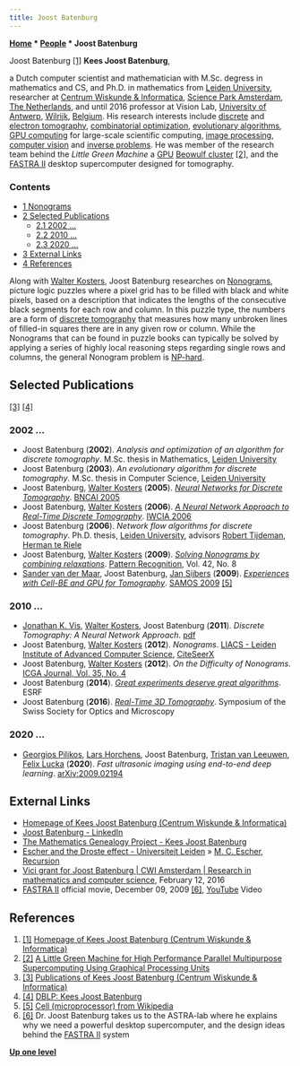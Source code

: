 ```yaml
---
title: Joost Batenburg
---
```

**[Home](Home "Home") \* [People](People "People") \* Joost Batenburg**



 [](https://www.cwi.nl/people/joost-batenburg) Joost Batenburg <a id="cite-note-1" href="#cite-ref-1">[1]</a> 
**Kees Joost Batenburg**,  

a Dutch computer scientist and mathematician with M.Sc. degress in mathematics and CS, and Ph.D. in mathematics from [Leiden University](Leiden_University "Leiden University"), 
researcher at [Centrum Wiskunde & Informatica](https://en.wikipedia.org/wiki/Centrum_Wiskunde_%26_Informatica), 
[Science Park Amsterdam](https://en.wikipedia.org/wiki/Science_Park_Amsterdam), 
[The Netherlands](https://en.wikipedia.org/wiki/The_Netherlands), 
and until 2016 professor at Vision Lab, [University of Antwerp](https://en.wikipedia.org/wiki/University_of_Antwerp), 
[Wilrijk](https://en.wikipedia.org/wiki/Wilrijk), [Belgium](https://en.wikipedia.org/wiki/Belgium). 
His research interests include [discrete](https://en.wikipedia.org/wiki/Discrete_tomography) 
and [electron tomography](https://en.wikipedia.org/wiki/Electron_tomography), 
[combinatorial optimization](https://en.wikipedia.org/wiki/Combinatorial_optimization), 
[evolutionary algorithms](Genetic_Programming#EvolutionaryAlgorithms "Genetic Programming"), 
 [GPU computing](GPU "GPU") for large-scale scientific computing, [image processing](https://en.wikipedia.org/wiki/Image_processing), 
[computer vision](https://en.wikipedia.org/wiki/Computer_vision) and [inverse problems](https://en.wikipedia.org/wiki/Inverse_problem). 
He was member of the research team behind the *Little Green Machine* a [GPU](GPU "GPU") [Beowulf cluster](https://en.wikipedia.org/wiki/Beowulf_cluster) <a id="cite-note-2" href="#cite-ref-2">[2]</a>,
and the [FASTRA II](https://en.wikipedia.org/wiki/Fastra_II) desktop supercomputer designed for tomography. 



### Contents


* [1 Nonograms](#nonograms)
* [2 Selected Publications](#selected-publications)
	+ [2.1 2002 ...](#2002-...)
	+ [2.2 2010 ...](#2010-...)
	+ [2.3 2020 ...](#2020-...)
* [3 External Links](#external-links)
* [4 References](#references)






Along with [Walter Kosters](Walter_Kosters "Walter Kosters"), Joost Batenburg researches on [Nonograms](Nonogram "Nonogram"), picture logic puzzles where a pixel grid has to be filled with black and white pixels, 
based on a description that indicates the lengths of the consecutive black segments for each row and column. 
In this puzzle type, the numbers are a form of [discrete tomography](https://en.wikipedia.org/wiki/Discrete_tomography) 
that measures how many unbroken lines of filled-in squares there are in any given row or column. 
While the Nonograms that can be found in puzzle books can typically be solved by applying a series of highly local reasoning steps regarding single rows and columns, 
the general Nonogram problem is [NP-hard](https://en.wikipedia.org/wiki/NP-hard).



## Selected Publications


<a id="cite-note-3" href="#cite-ref-3">[3]</a>
<a id="cite-note-4" href="#cite-ref-4">[4]</a>



### 2002 ...


* Joost Batenburg (**2002**). *Analysis and optimization of an algorithm for discrete tomography*. M.Sc. thesis in Mathematics, [Leiden University](Leiden_University "Leiden University")
* Joost Batenburg (**2003**). *An evolutionary algorithm for discrete tomography*. M.Sc. thesis in Computer Science, [Leiden University](Leiden_University "Leiden University")
* Joost Batenburg, [Walter Kosters](Walter_Kosters "Walter Kosters") (**2005**). *[Neural Networks for Discrete Tomography](https://www.researchgate.net/publication/220799946_Neural_Networks_for_Discrete_Tomography)*. [BNCAI 2005](https://dblp.uni-trier.de/db/conf/bnaic/bnaic2005.html#BatenburgK05)
* Joost Batenburg, [Walter Kosters](Walter_Kosters "Walter Kosters") (**2006**). *[A Neural Network Approach to Real-Time Discrete Tomography](https://link.springer.com/chapter/10.1007/11774938_31)*. [IWCIA 2006](https://dblp.uni-trier.de/db/conf/iwcia/iwcia2006.html#BatenburgK06)
* Joost Batenburg (**2006**). *Network flow algorithms for discrete tomography*. Ph.D. thesis, [Leiden University](Leiden_University "Leiden University"), advisors [Robert Tijdeman](Mathematician#RTijdeman "Mathematician"), [Herman te Riele](Mathematician#HteRiele "Mathematician")
* Joost Batenburg, [Walter Kosters](Walter_Kosters "Walter Kosters") (**2009**). *[Solving Nonograms by combining relaxations](https://www.sciencedirect.com/science/article/abs/pii/S0031320308005153)*. [Pattern Recognition](https://en.wikipedia.org/wiki/Pattern_Recognition_(journal)), Vol. 42, No. 8
* [Sander van der Maar](https://dblp.uni-trier.de/pid/28/7183.html), Joost Batenburg, [Jan Sijbers](https://scholar.google.com/citations?user=TtXZhj8AAAAJ&hl=en) (**2009**). *[Experiences with Cell-BE and GPU for Tomography](https://link.springer.com/chapter/10.1007/978-3-642-03138-0_33)*. [SAMOS 2009](https://dblp.uni-trier.de/db/conf/samos/samos2009.html#MaarBS09) <a id="cite-note-5" href="#cite-ref-5">[5]</a>


### 2010 ...


* [Jonathan K. Vis](index.php?title=Jonathan_K._Vis&action=edit&redlink=1 "Jonathan K. Vis (page does not exist)"), [Walter Kosters](Walter_Kosters "Walter Kosters"), Joost Batenburg (**2011**). *Discrete Tomography: A Neural Network Approach*. [pdf](http://www.liacs.nl/~jvis/bnaic2011.pdf)
* Joost Batenburg, [Walter Kosters](Walter_Kosters "Walter Kosters") (**2012**). *Nonograms*. [LIACS - Leiden Institute of Advanced Computer Science](https://www.universiteitleiden.nl/en/research/research-institutes/science/leiden-institute-of-advanced-computer-science), [CiteSeerX](http://citeseerx.ist.psu.edu/viewdoc/summary?doi=10.1.1.221.1917)
* Joost Batenburg, [Walter Kosters](Walter_Kosters "Walter Kosters") (**2012**). *On the Difficulty of Nonograms*. [ICGA Journal, Vol. 35, No. 4](ICGA_Journal#35_4 "ICGA Journal")
* Joost Batenburg (**2014**). *[Great experiments deserve great algorithms](https://ir.cwi.nl/pub/26051)*. ESRF
* Joost Batenburg (**2016**). *[Real-Time 3D Tomography](https://ir.cwi.nl/pub/26057)*. Symposium of the Swiss Society for Optics and Microscopy


### 2020 ...


* [Georgios Pilikos](https://dblp.uni-trier.de/pid/194/5521.html), [Lars Horchens](https://dblp.uni-trier.de/pid/274/3138.html), Joost Batenburg, [Tristan van Leeuwen](https://dblp.uni-trier.de/pid/74/8769.html), [Felix Lucka](https://dblp.uni-trier.de/pid/125/3966.html) (**2020**). *Fast ultrasonic imaging using end-to-end deep learning*. [arXiv:2009.02194](https://arxiv.org/abs/2009.02194)


## External Links


* [Homepage of Kees Joost Batenburg (Centrum Wiskunde & Informatica)](https://www.cwi.nl/people/joost-batenburg)
* [Joost Batenburg - LinkedIn](https://www.linkedin.com/in/joost-batenburg-883628a/)
* [The Mathematics Genealogy Project - Kees Joost Batenburg](https://www.mathgenealogy.org/id.php?id=102044)
* [Escher and the Droste effect - Universiteit Leiden](https://escherdroste.math.leidenuniv.nl/) » [M. C. Escher](Arts#Escher "Arts"), [Recursion](Recursion "Recursion")
* [Vici grant for Joost Batenburg | CWI Amsterdam | Research in mathematics and computer science](https://www.cwi.nl/news/2016/vici-grant-joost-batenburg), February 12, 2016
* [FASTRA II](https://en.wikipedia.org/wiki/Fastra_II) official movie, December 09, 2009 <a id="cite-note-6" href="#cite-ref-6">[6]</a>, [YouTube](https://en.wikipedia.org/wiki/YouTube) Video


 
## References


1. <a id="cite-ref-1" href="#cite-note-1">[1]</a> [Homepage of Kees Joost Batenburg (Centrum Wiskunde & Informatica)](https://www.cwi.nl/people/joost-batenburg)
2. <a id="cite-ref-2" href="#cite-note-2">[2]</a> [A Little Green Machine for High Performance Parallel Multipurpose Supercomputing Using Graphical Processing Units](https://www.nwo.nl/en/research-and-results/research-projects/i/66/5966.html)
3. <a id="cite-ref-3" href="#cite-note-3">[3]</a> [Publications of Kees Joost Batenburg (Centrum Wiskunde & Informatica)](https://homepages.cwi.nl/~kbatenbu/pubs.html)
4. <a id="cite-ref-4" href="#cite-note-4">[4]</a> [DBLP: Kees Joost Batenburg](http://www.informatik.uni-trier.de/~ley/pers/hd/b/Batenburg:Kees_Joost.html)
5. <a id="cite-ref-5" href="#cite-note-5">[5]</a> [Cell (microprocessor) from Wikipedia](https://en.wikipedia.org/wiki/Cell_(microprocessor))
6. <a id="cite-ref-6" href="#cite-note-6">[6]</a> Dr. Joost Batenburg takes us to the ASTRA-lab where he explains why we need a powerful desktop supercomputer, and the design ideas behind the [FASTRA II](https://en.wikipedia.org/wiki/Fastra_II) system

**[Up one level](People "People")**







 
